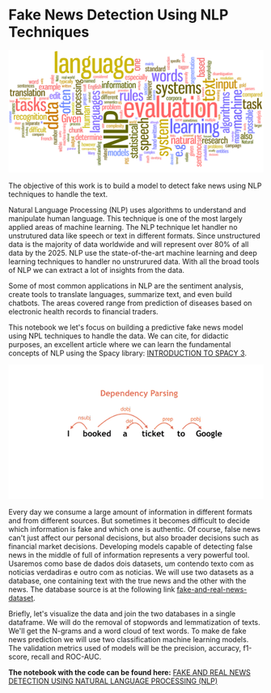 # Fake News Detection Using NLP Techniques
![nlp](https://github.com/RondinellyMorais/Fake_News_Detection_using_NLP/blob/master/nlp.jpg)

The objective of this work is to build a model to detect fake news using NLP techniques to handle the text.

Natural Language Processing (NLP) uses algorithms to understand and manipulate human language. This technique is one of the most largely applied areas of machine learning. The NLP technique let handler no unstrutured data like speech or text in different formats. Since unstructured data is the majority of data worldwide and will represent over 80% of all data by the 2025. NLP use the state-of-the-art machine learning and deep learning techniques to handler no unstrurured data. With all the broad tools of NLP we can extract a lot of insights from the data. 

Some of most common applications in NLP are the sentiment analysis, create tools to translate languages, summarize text, and even build chatbots. The areas covered range from  prediction of diseases based on electronic health records to  financial traders. 

This notebook we let's focus on building a predictive fake news model using NPL techniques to handle the data. We can cite, for didactic purposes, an excellent article where we can learn the fundamental concepts of NLP using the Spacy library: [INTRODUCTION TO SPACY 3](http://spacy.pythonhumanities.com/intro.html).

![REN](https://github.com/RondinellyMorais/Fake_News_Detection_using_NLP/blob/master/REN.gif)

Every day we consume a large amount of information in different formats and from different sources. But sometimes it becomes difficult to decide which information is fake and which one is authentic. Of course, false news can't just affect our personal decisions, but also broader decisions such as financial market decisions. Developing models capable of detecting false news in the middle of full of information represents a very powerful tool. Usaremos como base de dados dois datasets, um contendo texto com as noticias verdadiras e outro com as noticias. We will use two datasets as a database, one containing text with the true news and the other with the news. The database source is at the following link [fake-and-real-news-dataset](https://www.kaggle.com/clmentbisaillon/fake-and-real-news-dataset).

Briefly, let's visualize the data and join the two databases in a single dataframe. We will do the removal of stopwords and lemmatization of texts. We'll get the N-grams and a word cloud of text words. To make de fake news prediction we will use two classification machine learning models. The validation metrics used of models will be the precision, accuracy, f1-score, recall and ROC-AUC. 

**The notebook with the code can be found here:** [FAKE AND REAL NEWS DETECTION USING NATURAL LANGUAGE PROCESSING (NLP)](
https://github.com/RondinellyMorais/Fake_News_Detection_using_NLP/blob/master/FakeNews_Detection_Using_NLP.ipynb)
